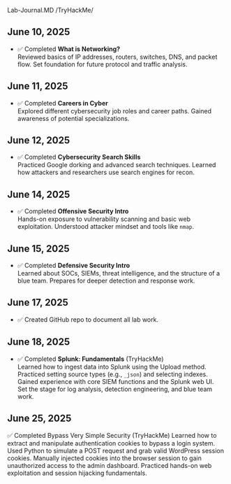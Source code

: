 Lab-Journal.MD
/TryHackMe/

## June 10, 2025
- ✅ Completed **What is Networking?**  
  Reviewed basics of IP addresses, routers, switches, DNS, and packet flow. Set foundation for future protocol and traffic analysis.

## June 11, 2025
- ✅ Completed **Careers in Cyber**  
  Explored different cybersecurity job roles and career paths. Gained awareness of potential specializations.

## June 12, 2025
- ✅ Completed **Cybersecurity Search Skills**  
  Practiced Google dorking and advanced search techniques. Learned how attackers and researchers use search engines for recon.

## June 14, 2025
- ✅ Completed **Offensive Security Intro**  
  Hands-on exposure to vulnerability scanning and basic web exploitation. Understood attacker mindset and tools like `nmap`.

## June 15, 2025
- ✅ Completed **Defensive Security Intro**  
  Learned about SOCs, SIEMs, threat intelligence, and the structure of a blue team. Prepares for deeper detection and response work.

## June 17, 2025
- ✅ Created GitHub repo to document all lab work.

## June 18, 2025  
- ✅ Completed **Splunk: Fundamentals** (TryHackMe)  
  Learned how to ingest data into Splunk using the Upload method.  
  Practiced setting source types (e.g., `_json`) and selecting indexes.  
  Gained experience with core SIEM functions and the Splunk web UI.  
  Set the stage for log analysis, detection engineering, and blue team work.

## June 25, 2025
✅ Completed Bypass Very Simple Security (TryHackMe)
Learned how to extract and manipulate authentication cookies to bypass a login system.
Used Python to simulate a POST request and grab valid WordPress session cookies.
Manually injected cookies into the browser session to gain unauthorized access to the admin dashboard.
Practiced hands-on web exploitation and session hijacking fundamentals.
